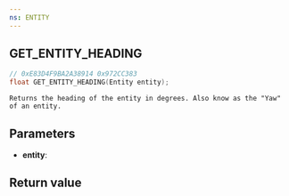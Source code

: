 ```yaml
---
ns: ENTITY
---
```

## GET_ENTITY_HEADING

```c
// 0xE83D4F9BA2A38914 0x972CC383
float GET_ENTITY_HEADING(Entity entity);
```

```
Returns the heading of the entity in degrees. Also know as the "Yaw" of an entity.  
```

## Parameters
* **entity**: 

## Return value

